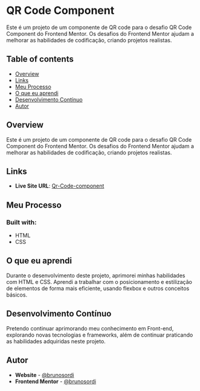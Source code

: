 # QR Code Component

Este é um projeto de um componente de QR code para o desafio QR Code Component do Frontend Mentor. Os desafios do Frontend Mentor ajudam a melhorar as habilidades de codificação, criando projetos realistas.

## Table of contents

- [Overview](#overview)
- [Links](#links)
- [Meu Processo](#meu-processo)
- [O que eu aprendi](#o-que-eu-aprendi)
- [Desenvolvimento Contínuo](#desenvolvimento-contínuo)
- [Autor](#autor)

## Overview

Este é um projeto de um componente de QR code para o desafio QR Code Component do Frontend Mentor. Os desafios do Frontend Mentor ajudam a melhorar as habilidades de codificação, criando projetos realistas.

## Links

- **Live Site URL**: [Qr-Code-component](https://brunosordi.github.io/qr-code-component-main/)

## Meu Processo

### Built with:

- HTML
- CSS

## O que eu aprendi

Durante o desenvolvimento deste projeto, aprimorei minhas habilidades com HTML e CSS. Aprendi a trabalhar com o posicionamento e estilização de elementos de forma mais eficiente, usando flexbox e outros conceitos básicos.

## Desenvolvimento Contínuo

Pretendo continuar aprimorando meu conhecimento em Front-end, explorando novas tecnologias e frameworks, além de continuar praticando as habilidades adquiridas neste projeto.

## Autor

- **Website** -  [@brunosordi](https://github.com/brunosordi)
- **Frontend Mentor** - [@brunosordi](https://www.frontendmentor.io/profile/brunosordi)
